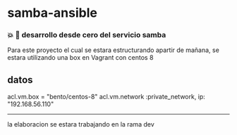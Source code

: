 # samba-ansible

### :boom: :construction: desarrollo desde cero del servicio samba 

Para este proyecto el cual se estara estructurando apartir de mañana, se estara utilizando una box en Vagrant con centos 8

**datos**
----


acl.vm.box = "bento/centos-8"
acl.vm.network :private_network, ip: "192.168.56.110"




----
la elaboracion se estara trabajando en la rama dev
